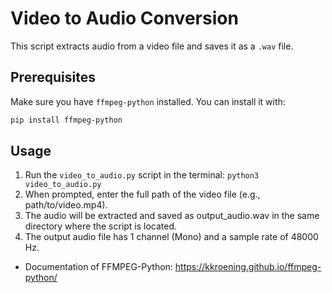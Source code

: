 # Video to Audio Conversion

This script extracts audio from a video file and saves it as a `.wav` file.

## Prerequisites

Make sure you have `ffmpeg-python` installed. You can install it with:

```bash
pip install ffmpeg-python
```

## Usage
1. Run the `video_to_audio.py` script in the terminal:
    `python3 video_to_audio.py`
2. When prompted, enter the full path of the video file (e.g., path/to/video.mp4).
3. The audio will be extracted and saved as output_audio.wav in the same directory where the script is located.
4. The output audio file has 1 channel (Mono) and a sample rate of 48000 Hz.

* Documentation of FFMPEG-Python: https://kkroening.github.io/ffmpeg-python/